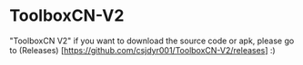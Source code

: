 # ToolboxCN-V2
"ToolboxCN V2" if you want to download the source code or apk, please go to (Releases) [https://github.com/csjdyr001/ToolboxCN-V2/releases] :)
